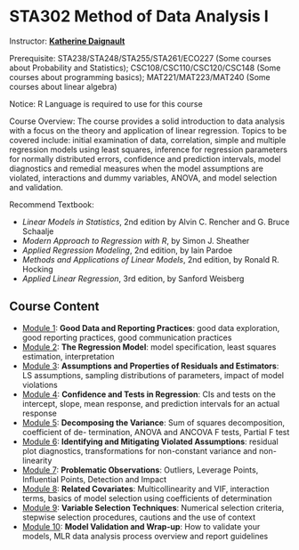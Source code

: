 # STA302 Method of Data Analysis I

Instructor: [**Katherine Daignault**](https://www.statistics.utoronto.ca/people/directories/all-faculty/katherine-daignault)

Prerequisite: STA238/STA248/STA255/STA261/ECO227 (Some courses about Probability and Statistics); CSC108/CSC110/CSC120/CSC148 (Some courses about programming basics); MAT221/MAT223/MAT240 (Some courses about linear algebra)

Notice: R Language is required to use for this course

Course Overview: The course provides a solid introduction to data analysis with a focus on the theory and application of linear regression. Topics to be covered include: initial examination of data, correlation, simple and multiple regression models using least squares, inference for regression parameters for normally distributed errors, confidence and prediction intervals, model diagnostics and remedial measures when the model assumptions are violated, interactions and dummy variables, ANOVA, and model selection and validation.

Recommend Textbook:

- *Linear Models in Statistics*, 2nd edition by Alvin C. Rencher and G. Bruce Schaalje
- *Modern Approach to Regression with R*, by Simon J. Sheather
- *Applied Regression Modeling*, 2nd edition, by Iain Pardoe
- *Methods and Applications of Linear Models*, 2nd edition, by Ronald R. Hocking
- *Applied Linear Regression*, 3rd edition, by Sanford Weisberg



## Course Content

- [Module 1](https://github.yorafa.com/Course-Note/STA302/Module%201): **Good Data and Reporting Practices**: good data exploration, good reporting practices, good communication practices
- [Module 2](https://github.yorafa.com/Course-Note/STA302/Module%202): **The Regression Model**: model specification, least squares estimation, interpretation
- [Module 3](https://github.yorafa.com/Course-Note/STA302/Module%203): **Assumptions and Properties of Residuals and Estimators**: LS assumptions, sampling distributions of parameters, impact of model violations
- [Module 4](https://github.yorafa.com/Course-Note/STA302/Module%204): **Confidence and Tests in Regression**: CIs and tests on the intercept, slope, mean response, and prediction intervals for an actual response
- [Module 5](https://github.yorafa.com/Course-Note/STA302/Module%205): **Decomposing the Variance**: Sum of squares decomposition, coefficient of de- termination, ANOVA and ANCOVA F tests, Partial F test
- [Module 6](https://github.yorafa.com/Course-Note/STA302/Module%206): **Identifying and Mitigating Violated Assumptions**: residual plot diagnostics, transformations for non-constant variance and non-linearity
- [Module 7](https://github.yorafa.com/Course-Note/STA302/Module%207): **Problematic Observations**: Outliers, Leverage Points, Influential Points, Detection and Impact
- [Module 8](https://github.yorafa.com/Course-Note/STA302/Module%208): **Related Covariates**: Multicollinearity and VIF, interaction terms, basics of model selection using coefficients of determination
- [Module 9](https://github.yorafa.com/Course-Note/STA302/Module%209): **Variable Selection Techniques**: Numerical selection criteria, stepwise selection procedures, cautions and the use of context
- [Module 10](https://github.yorafa.com/Course-Note/STA302/Module%2010): **Model Validation and Wrap-up**: How to validate your models, MLR data analysis process overview and report guidelines
